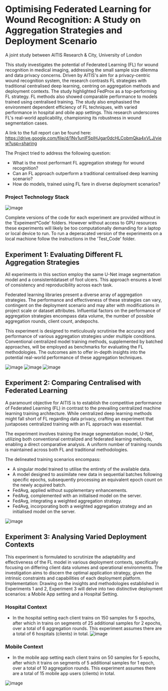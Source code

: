 # Optimising Federated Learning for Wound Recognition: A Study on Aggregation Strategies and Deployment Scenario
A joint study between AITIS Research & City, University of London

This study investigates the potential of Federated Learning (FL) for wound recognition in medical imaging, addressing the small sample size dilemma and data privacy concerns. Driven by AITIS's aim for a privacy-centric wound recognition system, the research contrasts FL strategies with traditional centralised deep learning, centring on aggregation methods and deployment contexts. The study highlighted FedProx as a top-performing FL strategy. FL methods also showed comparable performance to models trained using centralised training. The study also emphasised the environment dependent efficiency of FL techniques, with varied performance in hospital and obile app settings. This research underscores FL's real-world applicability, championing its robustness in wound segmentation cases.

A link to the full report can be found here: https://drive.google.com/file/d/1Nv1unlF5plHJgar0dcHLCobmQka4xVLJ/view?usp=sharing 

The Project tried to address the following question:
- What is the most performant FL aggregation strategy for wound recognition?
- Can an FL approach outperform a traditional centralised deep learning scenario?
- How do models, trained using FL fare in diverse deployment scenarios?

### Project Technology Stack

![image](https://github.com/JV11x/Wound_FL_Diss_Project/assets/114994769/6e7bc260-91a6-45fe-9920-6ac195b13cc3)

Complete versions of the code for each experiment are provided without in the 'Expeiment*Code' folders. However without access to GPU resources these experiments will likely be too computationally demanding for a laptop or local device to run.
To run a deperacated version of the experiments on a local machione follow the instructions in the 'Test_Code' folder.

## Experiment 1: Evaluating Different FL Aggregation Strategies
All experiments in this section employ the same U-Net image segmentation model and a consistentdataset of foot ulcers. This approach ensures a level of consistency and reproducibility across each task.

Federated learning libraries present a diverse array of aggregation strategies. The performance and effectiveness of these strategies can vary, contingent on the deployment scenario and may alter with modifications in project scale or dataset attributes. Influential factors on the performance of aggregation strategies encompass data volume, the number of possible aggregation rounds, client count, andepochs.

This experiment is designed to meticulously scrutinise the accuracy and performance of various aggregation strategies under multiple conditions. Conventional centralized model training methods, supplemented by batched approaches, will be employed as benchmarks for evaluating the FL methodologies. The outcomes aim to offer in-depth insights into the potential real-world performance of these aggregation techniques.

![image](https://github.com/JV11x/Wound_FL_Diss_Project/assets/114994769/3916e456-3f48-4700-abab-a76f2654efe6)
![image](https://github.com/JV11x/Wound_FL_Diss_Project/assets/114994769/5244a483-85eb-4510-9d38-955fd70f4d45)
![image](https://github.com/JV11x/Wound_FL_Diss_Project/assets/114994769/3a548516-c2ee-4cca-9ff3-c9231e3934da)


## Experiment 2: Comparing Centralised with Federated Learning
A paramount objective for AITIS is to establish the competitive performance of Federated Learning (FL) in contrast to the prevailing centralized machine learning training architecture. While centralized deep learning methods might fall short of FL regarding data privacy, crafting an experiment that juxtaposes centralized training with an FL approach was essential.

The experiment involves training the image segmentation model, U-Net, utilizing both conventional centralized and federated learning methods, enabling a direct comparative analysis. A uniform number of training rounds is maintained across both FL and traditional methodologies.

The delineated training scenarios encompass:
- A singular model trained to utilise the entirety of the available data.
- A model designed to assimilate new data in sequential batches following specific epochs, subsequently processing an equivalent epoch count on the newly acquired batch.
- FedAvg, applied without supplementary enhancements.
- FedAvg, complemented with an initialised model on the server.
- FedAvg, integrating a weighted aggregation strategy.
- FedAvg, incorporating both a weighted aggregation strategy and an initialised model on the server.
  
 ![image](https://github.com/JV11x/Wound_FL_Diss_Project/assets/114994769/8eec8448-d077-4fae-8a13-ed55808b81be)

## Experiment 3: Analysing Varied Deployment Contexts
This experiment is formulated to scrutinize the adaptability and effectiveness of the FL model in various deployment contexts, specifically focusing on differing client data volumes and operational environments. The investigation aims to discern the optimal application strategy, given the intrinsic constraints and capabilities of each deployment platform.
Implementation: Drawing on the insights and methodologies established in Experiments 1 and 2, Experiment 3 will delve into two distinctive deployment scenarios: a Mobile App setting and a Hospital Setting.

### Hospital Context
- In the hospital setting each client trains on 150 samples for 5 epochs, after which in trains on segments of 25 additional samples for 2 epochs, over a total of 6 aggregation rounds. This experiment assumes there are a total of 6 hospitals (clients) in total. 
![image](https://github.com/JV11x/Wound_FL_Diss_Project/assets/114994769/ac8fb31f-7a44-4d1a-b65d-bea8a670a442)

### Mobile Context
- In the mobile app setting each client trains on 50 samples for 5 epochs, after which it trains on segments of 5 additional samples for 1 epoch, over a total of 10 aggregation rounds. This experiment assumes there are a total of 15 mobile app users (clients) in total.
  
![image](https://github.com/JV11x/Wound_FL_Diss_Project/assets/114994769/359f2ac9-de35-41f1-9ab4-b582e16226ab)

